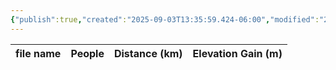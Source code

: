 ```yaml
---
{"publish":true,"created":"2025-09-03T13:35:59.424-06:00","modified":"2025-09-03T14:58:27.048-06:00","published":"2025-09-03T14:58:27.048-06:00","tags":["route"],"cssclasses":"","elevation":null,"region":"Smith-Dorrien","location":"50.7903, -115.3486","DWYT":null,"Kane":"Moderate","completed":false}
---
```



| file name | People | Distance (km) | Elevation Gain (m) |
| --------- | ------ | ------------- | ------------------ |